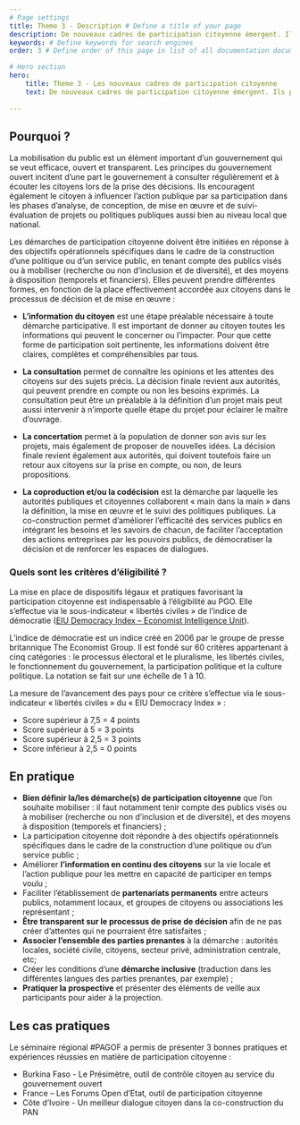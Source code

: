 ```yaml
---
# Page settings
title: Theme 3 - Description # Define a title of your page
description: De nouveaux cadres de participation citoyenne émergent. Ils prennent différentes formes, avec pour objectif commun de favoriser la consultation et l’écoute des citoyens, soit pour une meilleure efficacité de l’action publique grâce à leur apport d'expertise usagers, soit pour les associer à des choix qui les concernent directement. # Define a description of your page
keywords: # Define keywords for search engines
order: 3 # Define order of this page in list of all documentation documents

# Hero section
hero:
    title: Theme 3 - Les nouveaux cadres de participation citoyenne
    text: De nouveaux cadres de participation citoyenne émergent. Ils prennent différentes formes, avec pour objectif commun de favoriser la consultation et l’écoute des citoyens, soit pour une meilleure efficacité de l’action publique grâce à leur apport d'expertise usagers, soit pour les associer à des choix qui les concernent directement.
    
---
```


## Pourquoi ?

La mobilisation du public est un élément important d’un gouvernement qui se veut efficace, ouvert et transparent. Les principes du gouvernement ouvert incitent d’une part le gouvernement à consulter régulièrement et à écouter les citoyens lors de la prise des décisions. Ils encouragent également le citoyen à influencer l’action publique par sa participation dans les phases d’analyse, de conception, de mise en œuvre et de suivi-évaluation de projets ou politiques publiques aussi bien au niveau local que national.

Les démarches de participation citoyenne doivent être initiées en réponse à des objectifs opérationnels spécifiques dans le cadre de la construction d’une politique ou d’un service public, en tenant compte des publics visés ou à mobiliser (recherche ou non d’inclusion et de diversité), et des moyens à disposition (temporels et financiers). Elles peuvent prendre différentes formes, en fonction de la place effectivement accordée aux citoyens dans le processus de décision et de mise en œuvre :

* **L’information du citoyen** est une étape préalable nécessaire à toute démarche participative. Il est important de donner au citoyen toutes les informations qui peuvent le concerner ou l’impacter. Pour que cette forme de participation soit pertinente, les informations doivent être claires, complètes et compréhensibles par tous.
    
* **La consultation** permet de connaître les opinions et les attentes des citoyens sur des sujets précis. La décision finale revient aux autorités, qui peuvent prendre en compte ou non les besoins exprimés. La consultation peut être un préalable à la définition d’un projet mais peut aussi intervenir à n’importe quelle étape du projet pour éclairer le maître d’ouvrage.

* **La concertation** permet à la population de donner son avis sur les projets, mais également de proposer de nouvelles idées. La décision finale revient également aux autorités, qui doivent toutefois faire un retour aux citoyens sur la prise en compte, ou non, de leurs propositions.

* **La coproduction et/ou la codécision** est la démarche par laquelle les autorités publiques et citoyennes collaborent « main dans la main » dans la définition, la mise en œuvre et le suivi des politiques publiques. La co-construction permet d’améliorer l’efficacité des services publics en intégrant les besoins et les savoirs de chacun, de faciliter l’acceptation des actions entreprises par les pouvoirs publics, de démocratiser la décision et de renforcer les espaces de dialogues.

### Quels sont les critères d’éligibilité ?

La mise en place de dispositifs légaux et pratiques favorisant la participation citoyenne est indispensable à l’éligibilité au PGO. Elle s’effectue via le sous-indicateur « libertés civiles » de l’indice de démocratie ([EIU Democracy Index – Economist Intelligence Unit](https://infographics.economist.com/2019/DemocracyIndex/)).

L’indice de démocratie est un indice créé en 2006 par le groupe de presse britannique The Economist Group. Il est fondé sur 60 critères appartenant à cinq catégories : le processus électoral et le pluralisme, les libertés civiles, le fonctionnement du gouvernement, la participation politique et la culture politique. La notation se fait sur une échelle de 1 à 10.

La mesure de l’avancement des pays pour ce critère s’effectue via le sous-indicateur  « libertés civiles » du  « EIU Democracy Index » : 

* Score supérieur à 7,5 = 4 points
* Score supérieur à 5 = 3 points
* Score supérieur à 2,5 = 3 points
* Score inférieur à 2,5 = 0 points

## En pratique 

* **Bien définir la/les démarche(s) de participation citoyenne** que l’on souhaite mobiliser : il faut notamment tenir compte des publics visés ou à mobiliser (recherche ou non d’inclusion et de diversité), et des moyens à disposition (temporels et financiers) ;
* La participation citoyenne doit répondre à des objectifs opérationnels spécifiques dans le cadre de la construction d’une politique ou d’un service public ;
* Améliorer **l’information en continu des citoyens** sur la vie locale et l’action publique pour les mettre en capacité de participer en temps voulu ;
* Faciliter l’établissement de **partenariats permanents** entre acteurs publics, notamment locaux, et groupes de citoyens ou associations les représentant ;
* **Être transparent sur le processus de prise de décision** afin de ne pas créer d’attentes qui ne pourraient être satisfaites ; 
* **Associer l’ensemble des parties prenantes** à la démarche : autorités locales, société civile, citoyens, secteur privé, administration centrale, etc; 
* Créer les conditions d’une **démarche inclusive** (traduction dans les différentes langues des parties prenantes, par exemple) ;
* **Pratiquer la prospective** et présenter des éléments de veille aux participants pour aider à la projection.

## Les cas pratiques

Le séminaire régional #PAGOF a permis de présenter 3 bonnes pratiques et expériences réussies en matière de participation citoyenne :

* Burkina Faso - Le Présimètre, outil de contrôle citoyen au service du gouvernement ouvert 
* France – Les Forums Open d’Etat, outil de participation citoyenne
* Côte d’Ivoire - Un meilleur dialogue citoyen dans la co-construction du PAN 
